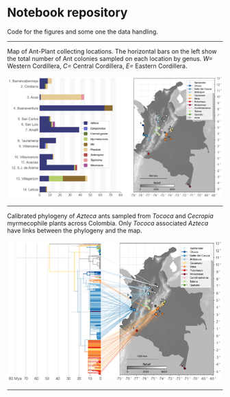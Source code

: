 # Notebook repository

Code for the figures and some one the data handling.


---

Map of Ant-Plant collecting locations. The horizontal bars on the left show the total number of Ant colonies sampled on each location by genus. *W=* Western Cordillera, *C=* Central Cordillera, *E=* Eastern Cordillera.

![Collection map](https://github.com/mftorres/Azteca-Tococa/blob/master/img/Figure_1_map_antcollections.png)

---

Calibrated phylogeny of *Azteca* ants sampled from *Tococa* and *Cecropia* myrmecophile plants across Colombia. Only *Tococa* associated *Azteca* have links between the phylogeny and the map.

![Collection map](https://github.com/mftorres/Azteca-Tococa/blob/master/img/tree_map.png)

---
